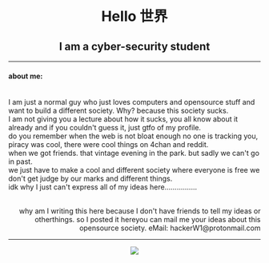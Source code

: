 <h1 align="center">Hello 世界</h1>
<h2 align="center">
I am a cyber-security student
</h2>

---

<h4>about me:</h4> <br>
I am just a normal guy who just loves computers and opensource stuff and want to build a different society. Why? because this society sucks.<br>
I am not giving you a lecture about how it sucks, you all know about it already and if you couldn't guess it, just gtfo of my profile.<br>
do you remember when the web is not bloat enough no one is tracking you, piracy was cool, there were cool things on 4chan and reddit.<br>
when we got friends. that vintage evening in the park. but sadly we can't go in past.<br>
we just have to make a cool and different society where everyone is free we don't get judge by our marks and different things.<br>
idk why I just can't express all of my ideas here................
<br>
<br>
<p align="right">
why am I writing this here because I don't have friends to tell my ideas or otherthings. so I posted it hereyou can mail me your ideas about this opensource society.
eMail: hackerW1@protonmail.com
</p>

---

<p align="center">
<img src="https://img.shields.io/github/followers/hackerW1?style=social">
</p>
<br>
